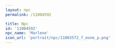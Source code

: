 ```yaml
---
layout: npc
permalink: /11004592

title: Npc
id: '11004592'
npc_name: 'Marlene'
icon_url: 'portrait/npc/11003572_f_eone_p.png'
---
```


